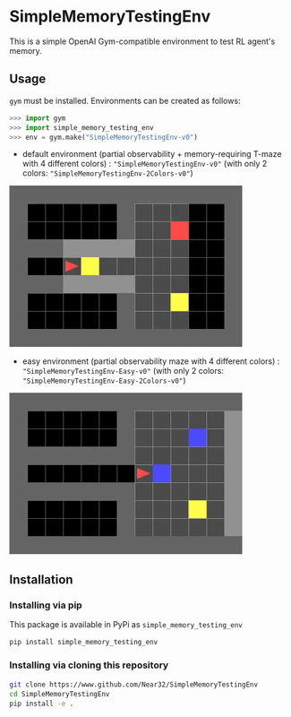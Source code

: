 # SimpleMemoryTestingEnv

This is a simple OpenAI Gym-compatible environment to test RL agent's memory.

## Usage

`gym` must be installed. Environments can be created as follows:

```python
>>> import gym
>>> import simple_memory_testing_env
>>> env = gym.make("SimpleMemoryTestingEnv-v0")
```

+ default environment (partial observability + memory-requiring T-maze with 4 different colors) : `"SimpleMemoryTestingEnv-v0"` (with only 2 colors: `"SimpleMemoryTestingEnv-2Colors-v0"`)

![default_env](https://www.github.com/Near32/SimpleMemoryTestingEnv/raw/master/resources/normal.gif)

+ easy environment (partial observability maze with 4 different colors) : `"SimpleMemoryTestingEnv-Easy-v0"` (with only 2 colors: `"SimpleMemoryTestingEnv-Easy-2Colors-v0"`)

![easy_env](https://www.github.com/Near32/SimpleMemoryTestingEnv/raw/master/resources/easy.gif)


## Installation

### Installing via pip

This package is available in PyPi as `simple_memory_testing_env`

```bash
pip install simple_memory_testing_env
```

### Installing via cloning this repository

```bash
git clone https://www.github.com/Near32/SimpleMemoryTestingEnv
cd SimpleMemoryTestingEnv
pip install -e .
```